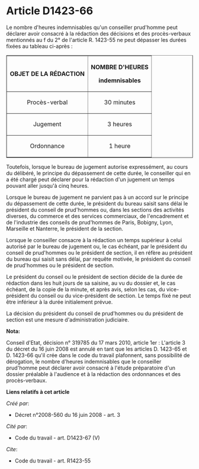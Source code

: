 # Article D1423-66

Le nombre d'heures indemnisables qu'un conseiller prud'homme peut déclarer avoir consacré à la rédaction des décisions et des
procès-verbaux mentionnés au f du 2° de l'article R. 1423-55 ne peut dépasser les durées fixées au tableau ci-après : 

<table border="1">
  <tbody>
    <tr>
      <th>

OBJET DE LA RÉDACTION 

</th>
      <th>

NOMBRE D'HEURES 

indemnisables 

</th>
    </tr>
    <tr>
      <td align="center">

Procès-verbal 

</td>
      <td align="center">

30 minutes 

</td>
    </tr>
    <tr>
      <td align="center">

Jugement 

</td>
      <td align="center">

3 heures 

</td>
    </tr>
    <tr>
      <td align="center">

Ordonnance 

</td>
      <td align="center">

1 heure 

</td>
    </tr>
  </tbody>
</table>

Toutefois, lorsque le bureau de jugement autorise expressément, au cours du délibéré, le principe du dépassement de cette
durée, le conseiller qui en a été chargé peut déclarer pour la rédaction d'un jugement un temps pouvant aller jusqu'à cinq
heures. 

Lorsque le bureau de jugement ne parvient pas à un accord sur le principe du dépassement de cette durée, le président du
bureau saisit sans délai le président du conseil de prud'hommes ou, dans les sections des activités diverses, du commerce et
des services commerciaux, de l'encadrement et de l'industrie des conseils de prud'hommes de Paris, Bobigny, Lyon, Marseille
et Nanterre, le président de la section. 

Lorsque le conseiller consacre à la rédaction un temps supérieur à celui autorisé par le bureau de jugement ou, le cas
échéant, par le président du conseil de prud'hommes ou le président de section, il en réfère au président du bureau qui
saisit sans délai, par requête motivée, le président du conseil de prud'hommes ou le président de section. 

Le président du conseil ou le président de section décide de la durée de rédaction dans les huit jours de sa saisine, au vu
du dossier et, le cas échéant, de la copie de la minute, et après avis, selon les cas, du vice-président du conseil ou du
vice-président de section. Le temps fixé ne peut être inférieur à la durée initialement prévue. 

La décision du président du conseil de prud'hommes ou du président de section est une mesure d'administration judiciaire.

**Nota:**

Conseil d'Etat, décision n° 319785 du 17 mars 2010, article 1er : L'article 3 du décret du 16 juin 2008 est annulé en tant
que les articles D. 1423-65 et D. 1423-66 qu'il crée dans le code du travail plafonnent, sans possibilité de dérogation, le
nombre d'heures indemnisables que le conseiller prud'homme peut déclarer avoir consacré à l'étude préparatoire d'un dossier
préalable à l'audience et à la rédaction des ordonnances et des procès-verbaux.

**Liens relatifs à cet article**

_Créé par_:

  - Décret n°2008-560 du 16 juin 2008 - art. 3

_Cité par_:

  - Code du travail - art. D1423-67 (V)

_Cite_:

  - Code du travail - art. R1423-55
